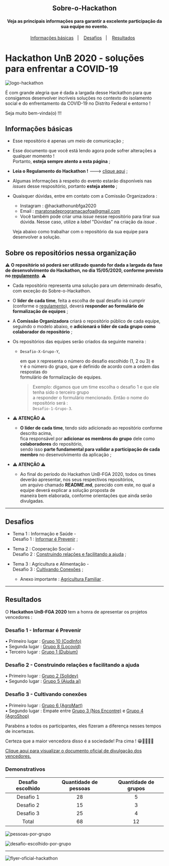 <h2 align="center">Sobre-o-Hackathon</h2>
<h4 align="center">Veja as principais informações para garantir a excelente participação da sua equipe no evento.</h4>

<p align="center">
  <a href="#informações-básicas">Informações básicas</a>&nbsp;&nbsp;&nbsp;|&nbsp;&nbsp;&nbsp;
  <a href="#desafios">Desafios</a>&nbsp;&nbsp;&nbsp;|&nbsp;&nbsp;&nbsp;
  <a href="#resultados">Resultados</a>&nbsp;&nbsp;&nbsp;
</p>

# Hackathon UnB 2020 - soluções para enfrentar a COVID-19

![logo-hackathon](./imgs/logo-hackathon.jpeg)

É com grande alegria que é dada a largada desse Hackathon para que consigamos desenvolver incríveis soluções no contexto do isolamento social e do enfrentamento da COVID-19 no Distrito Federal e entorno !

Seja muito bem-vinda(o) !!!

## Informações básicas

- Esse repositório é apenas um meio de comunicação ;
- Esse documento que você está lendo agora pode sofrer alterações a qualquer momento !
</br>Portanto, **esteja sempre atento a esta página** ;
- **Leia o Regulamento do Hackathon !** ---> [clique aqui](./docs/Regulamento_Hackathon_UnB_FGA.pdf) ;
- Algumas informações à respeito do evento estarão disponíveis nas *issues* desse respositório, portanto **esteja atento** ;
- Quaisquer dúvidas, entre em contato com a Comissão Organizadora :
  - Instagram : @hackathonunbfga2020
  - Email : maratonadeprogramacaofga@gmail.com
  - Você também pode criar uma *issue* nesse repositório para tirar sua dúvida. Nesse caso, utilize a *label* "Dúvidas" na criação da *issue* .

  Veja abaixo como trabalhar com o repositório da sua equipe para desenvolver a solução.

## Sobre os repositórios nessa organização

⚠️ **O repositório só poderá ser utilizado quando for dada a largada da fase de desenvolvimento do Hackathon, no dia 15/05/2020, conforme previsto no [regulamento](./docs/Regulamento_Hackathon_UnB_FGA.pdf)**. ⚠️

- Cada repositório representa uma solução para um determinado desafio, com exceção do Sobre-o-Hackathon.

- O **líder de cada time**, feita a escolha de qual desafio irá cumprir (conforme o [regulamento](./docs/Regulamento_Hackathon_UnB_FGA.pdf)), deverá **responder ao formulário de formalização de equipes** ;

- A **Comissão Organizadora** criará o repositório público de cada equipe, seguindo o modelo abaixo, e **adicionará o líder de cada grupo como colaborador do repositório** ;

- Os repositórios das equipes serão criados da seguinte maneira :

  - ``Desafio-X-Grupo-Y``, 

      em que ``X`` representa o número do desafio escolhido (1, 2 ou 3) e </br>
      ``Y`` é o número do grupo, que é definido de acordo com a ordem das respostas do </br>formulário de formalização de equipes.

      > Exemplo: digamos que um time escolha o desafio 1 e que ele tenha sido o terceiro grupo 
      </br>a responder o formulário mencionado. Então o nome do repositório será :</br> ``Desafio-1-Grupo-3``.
      
- **⚠️ ATENÇÃO ⚠️**
  - **O líder de cada time**, tendo sido adicionado ao repositório conforme descrito acima, 
  </br>fica responsável por **adicionar os membros do grupo** dele como **colaboradores** do repositório, 
  </br>sendo isso **parte fundamental para validar a participação de cada membro** no desenvolvimento da aplicação ;

- **⚠️ ATENÇÃO ⚠️**
  - Ao final do período do Hackathon UnB-FGA 2020, todos os times deverão apresentar, nos seus respectivos repositórios,
  </br> um arquivo chamado **README.md**, parecido com este, no qual a equipe deverá explicar a solução proposta de
  </br> maneira bem elaborada, conforme orientações que ainda serão divulgadas.

***

## Desafios

- Tema 1 : Informação e Saúde - 
</br>Desafio 1 : [Informar é Prevenir](./docs/Desafios/Desafio_1/Hackaton_FGA_2020_Desafio_1.pdf) ;

- Tema 2 : Cooperação Social - 
</br>Desafio 2 : [Construindo relações e facilitando a ajuda](./docs/Desafios/Desafio_2/Hackaton_FGA_2020_Desafio_2.pdf) ;

- Tema 3 : Agricultura e Alimentação - 
</br>Desafio 3 : [Cultivando Conexões](./docs/Desafios/Desafio_3/Hackathon_FGA_2020_Desafio_3.pdf) ;
  - Anexo importante : [Agricultura Familiar](./docs/Desafios/Desafio_3/Anexo_Agricultura_Familiar.pdf) .

***

## Resultados

O **Hackathon UnB-FGA 2020** tem a honra de apresentar os projetos vencedores :

### Desafio 1 - Informar é Prevenir
• Primeiro lugar : [Grupo 10 (CodInfo)](https://github.com/Hackathon-FGA-2020/Desafio-1-Grupo-10)</br>
• Segunda lugar : [Grupo 8 (Locovid)](https://github.com/Hackathon-FGA-2020/Desafio-1-Grupo-8)</br>
• Terceiro lugar : [Grupo 1 (Dubium)](https://github.com/Hackathon-FGA-2020/Desafio-1-Grupo-1)</br>
 
### Desafio 2 - Construindo relações e facilitando a ajuda
• Primeiro lugar : [Grupo 2 (Solidev)](https://github.com/Hackathon-FGA-2020/Desafio-2-Grupo-2)</br>
• Segundo lugar : [Grupo 5 (Ajuda aí)](https://github.com/Hackathon-FGA-2020/Desafio-2-Grupo-5)</br>
 
### Desafio 3 - Cultivando conexões
• Primeiro lugar : [Grupo 6 (AgroMart)](https://github.com/Hackathon-FGA-2020/Desafio-3-Grupo-6)</br>
• Segundo lugar : Empate entre [Grupo 3 (Nos Encontre)](https://github.com/Hackathon-FGA-2020/Desafio-3-Grupo-3) e [Grupo 4 (AgroShop)](https://github.com/Hackathon-FGA-2020/Desafio-3-Grupo-4)</br>

Parabéns a todos os participantes, eles fizeram a diferença nesses tempos de incertezas. 

Certeza que a maior vencedora disso é a sociedade! Pra cima ! 😁👏🏻🇧🇷

[Clique aqui para visualizar o documento oficial de divulgação dos vencedores.](./docs/Resultado/Resultado_HACKATHON_UnB.pdf)

### Demonstrativos

| Desafio escolhido | Quantidade de pessoas | Quantidade de grupos |
|:-----------:|:--------:|:--------:|
| Desafio 1 | 28 | 5 |
| Desafio 2 | 15 | 3 |
| Desafio 3 | 25 | 4 |
| Total | 68 | 12 |


![pessoas-por-grupo](./imgs/pessoas-por-grupo.jpeg)


![desafio-escolhido-por-grupo](./imgs/desafio-escolhido-por-grupo.jpeg)

***

![flyer-oficial-hackathon](./imgs/flyer-oficial-hackathon.jpeg)
